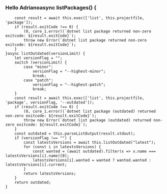 ### Hello Adrianoasync listPackages() {
        const result = await this.exec(['list', this.projectfile, 'package']);
        if (result.exitCode !== 0) {
            (0, core_1.error)(`dotnet list package returned non-zero exitcode: ${result.exitCode}`);
            throw new Error(`dotnet list package returned non-zero exitcode: ${result.exitCode}`);
        }
    }async listOutdated(versionLimit) {
        let versionFlag = "";
        switch (versionLimit) {
            case "minor":
                versionFlag = "--highest-minor";
                break;
            case "patch":
                versionFlag = "--highest-patch";
                break;
        }
        const result = await this.exec(['list', this.projectfile, 'package', versionFlag, '--outdated']);
        if (result.exitCode !== 0) {
            (0, core_1.error)(`dotnet list package (outdated) returned non-zero exitcode: ${result.exitCode}`);
            throw new Error(`dotnet list package (outdated) returned non-zero exitcode: ${result.exitCode}`);
        }
        const outdated = this.parseListOutput(result.stdout);
        if (versionFlag !== "") {
            const latestsVersions = await this.listOutdated("latest");
            for (const i in latestsVersions) {
                const wanted = (await outdated).filter(x => x.name === latestsVersions[i].name)[0];
                latestsVersions[i].wanted = wanted ? wanted.wanted : latestsVersions[i].current;
            }
            return latestsVersions;
        }
        return outdated;
    }